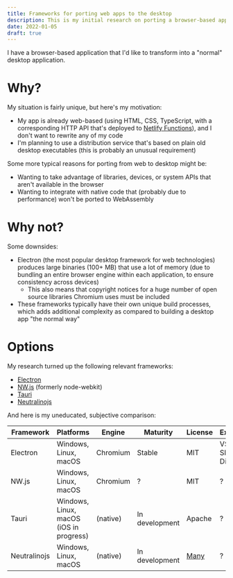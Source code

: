 ```yaml
---
title: Frameworks for porting web apps to the desktop
description: This is my initial research on porting a browser-based app to a full-fledged desktop app.
date: 2022-01-05
draft: true
---
```

I have a browser-based application that I'd like to transform into a "normal" desktop application.

# Why?
My situation is fairly unique, but here's my motivation:

* My app is already web-based (using HTML, CSS, TypeScript, with a corresponding HTTP API that's deployed to [Netlify Functions](https://functions.netlify.com/)), and I don't want to rewrite any of my code
* I'm planning to use a distribution service that's based on plain old desktop executables (this is probably an unusual requirement)

Some more typical reasons for porting from web to desktop might be:

* Wanting to take advantage of libraries, devices, or system APIs that aren't available in the browser
* Wanting to integrate with native code that (probably due to performance) won't be ported to WebAssembly

# Why not?
Some downsides:

* Electron (the most popular desktop framework for web technologies) produces large binaries (100+ MB) that use a lot of memory (due to bundling an entire browser engine within each application, to ensure consistency across devices)
  * This also means that copyright notices for a huge number of open source libraries Chromium uses must be included
* These frameworks typically have their own unique build processes, which adds additional complexity as compared to building a desktop app "the normal way"

# Options
My research turned up the following relevant frameworks:

* [Electron](https://github.com/electron/electron)
* [NW.js](https://nwjs.io/) (formerly node-webkit)
* [Tauri](https://github.com/tauri-apps/tauri)
* [Neutralinojs](https://github.com/neutralinojs/neutralinojs)

And here is my uneducated, subjective comparison:

| Framework | Platforms | Engine | Maturity | License | Examples |
| --- | --- | --- | --- | --- | --- |
| Electron | Windows, Linux, macOS | Chromium | Stable | MIT | VS Code, Slack, Discord |
| NW.js | Windows, Linux, macOS | Chromium | ? | MIT | ? |
| Tauri | Windows, Linux, macOS (iOS in progress) | (native) | In development | Apache | ? |
| Neutralinojs | Windows, Linux, macOS | (native) | In development | [Many](https://github.com/neutralinojs/neutralinojs/blob/main/LICENSE) | ? |